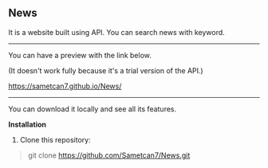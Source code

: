 ## News
It is a website built using API. You can search news with keyword.

 <hr>

You can have a preview with the link below.

(It doesn't work fully because it's a trial version of the API.) <br>

https://sametcan7.github.io/News/

 <hr>

You can download it locally and see all its features.

**Installation**

1. Clone this repository:
> git clone https://github.com/Sametcan7/News.git

